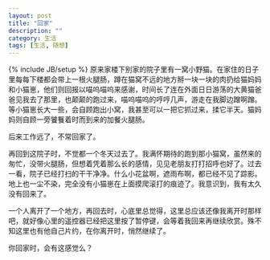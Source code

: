 ```yaml
---
layout: post
title: "回家"
description: ""
category: 生活
tags: [生活, 随想]
---
```

{% include JB/setup %}
原来家楼下别家的院子里有一窝小野猫。在家住的日子里每每下楼都会带上一根火腿肠，蹲在猫窝不远的地方掰一块一块的肉扔给猫妈妈和小猫崽，他们则回报以喵呜喵呜来感谢，时间长了连在外面日日游荡的大黄猫爸爸见我去了那里，也颠颠的跑过来，喵呜喵呜的哼哼几声，游走在我脚边蹭啊蹭。等小猫崽长大一些，会自顾跑出小窝，我甚至可以一把它抓过来，揉它半天。猫妈妈则自顾一旁饕餮着时而到来的加餐火腿肠。



后来工作远了，不常回家了。



再回到这院子时，不觉都一个冬天过去了。我满怀期待的跑到那小猫窝，虽然来的匆忙，没带火腿肠，但想着凭着那么长的感情，见见老朋友打打招呼也好了。过去一看，院子已经打扫的干干净净。什么小花盆啊，遮雨布啊，都已经不见了踪影。地上也一尘不染，完全没有小猫崽在上面摸爬滚打的痕迹了。我意识到，我有太久没有回来了。



一个人离开了一个地方，再回去时，心底里总觉得，这里总应该还像我离开时那样吧，就好像心里的遥控器已经把这里按了暂停键，会等着我回来再继续欣赏。殊不知这里也有他自己片约，在你离开时，悄然继续了。



你回家时，会有这感觉么？
